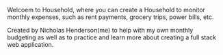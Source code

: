 Welcoem to Household, where you can create a Household to monitor monthly expenses, such as rent payments, grocery trips, power bills, etc.

Created by Nicholas Henderson(me) to help with my own monthly budgeting as well as to practice and learn more about creating a full stack web application.
